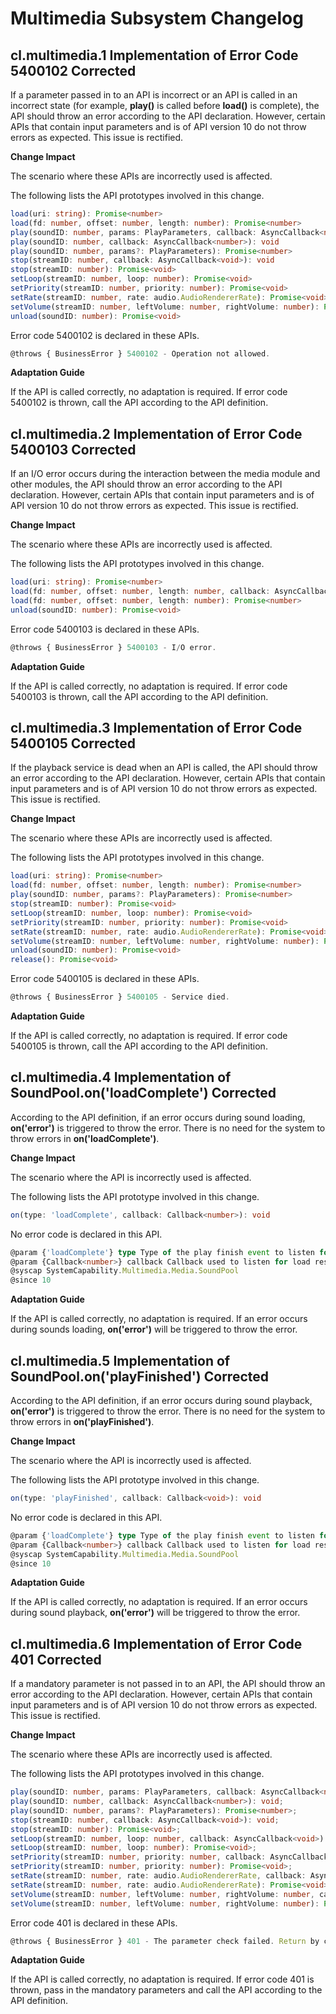 # Multimedia Subsystem Changelog

## cl.multimedia.1 Implementation of Error Code 5400102 Corrected

If a parameter passed in to an API is incorrect or an API is called in an incorrect state (for example, **play()** is called before **load()** is complete), the API should throw an error according to the API declaration.
However, certain APIs that contain input parameters and is of API version 10 do not throw errors as expected. This issue is rectified.

**Change Impact**

The scenario where these APIs are incorrectly used is affected.

The following lists the API prototypes involved in this change.

```ts
load(uri: string): Promise<number>
load(fd: number, offset: number, length: number): Promise<number>
play(soundID: number, params: PlayParameters, callback: AsyncCallback<number>): void
play(soundID: number, callback: AsyncCallback<number>): void
play(soundID: number, params?: PlayParameters): Promise<number>
stop(streamID: number, callback: AsyncCallback<void>): void
stop(streamID: number): Promise<void>
setLoop(streamID: number, loop: number): Promise<void>
setPriority(streamID: number, priority: number): Promise<void>
setRate(streamID: number, rate: audio.AudioRendererRate): Promise<void>
setVolume(streamID: number, leftVolume: number, rightVolume: number): Promise<void>
unload(soundID: number): Promise<void>
```

Error code 5400102 is declared in these APIs.

```ts
@throws { BusinessError } 5400102 - Operation not allowed.
```

**Adaptation Guide**

If the API is called correctly, no adaptation is required. If error code 5400102 is thrown, call the API according to the API definition.

## cl.multimedia.2 Implementation of Error Code 5400103 Corrected

If an I/O error occurs during the interaction between the media module and other modules, the API should throw an error according to the API declaration.
However, certain APIs that contain input parameters and is of API version 10 do not throw errors as expected. This issue is rectified.

**Change Impact**

The scenario where these APIs are incorrectly used is affected.

The following lists the API prototypes involved in this change.

```ts
load(uri: string): Promise<number>
load(fd: number, offset: number, length: number, callback: AsyncCallback<number>): void
load(fd: number, offset: number, length: number): Promise<number>
unload(soundID: number): Promise<void>
```

Error code 5400103 is declared in these APIs.

```ts
@throws { BusinessError } 5400103 - I/O error.
```

**Adaptation Guide**

If the API is called correctly, no adaptation is required. If error code 5400103 is thrown, call the API according to the API definition.

## cl.multimedia.3 Implementation of Error Code 5400105 Corrected

If the playback service is dead when an API is called, the API should throw an error according to the API declaration.
However, certain APIs that contain input parameters and is of API version 10 do not throw errors as expected. This issue is rectified.

**Change Impact**

The scenario where these APIs are incorrectly used is affected.

The following lists the API prototypes involved in this change.

```ts
load(uri: string): Promise<number>
load(fd: number, offset: number, length: number): Promise<number>
play(soundID: number, params?: PlayParameters): Promise<number>
stop(streamID: number): Promise<void>
setLoop(streamID: number, loop: number): Promise<void>
setPriority(streamID: number, priority: number): Promise<void>
setRate(streamID: number, rate: audio.AudioRendererRate): Promise<void>
setVolume(streamID: number, leftVolume: number, rightVolume: number): Promise<void>
unload(soundID: number): Promise<void>
release(): Promise<void>
```

Error code 5400105 is declared in these APIs.

```ts
@throws { BusinessError } 5400105 - Service died.
```

**Adaptation Guide**

If the API is called correctly, no adaptation is required. If error code 5400105 is thrown, call the API according to the API definition.

## cl.multimedia.4 Implementation of SoundPool.on('loadComplete') Corrected

According to the API definition, if an error occurs during sound loading, **on('error')** is triggered to throw the error. There is no need for the system to throw errors in **on('loadComplete')**.

**Change Impact**

The scenario where the API is incorrectly used is affected.

The following lists the API prototype involved in this change.

```ts
on(type: 'loadComplete', callback: Callback<number>): void
```

No error code is declared in this API.

```ts
@param {'loadComplete'} type Type of the play finish event to listen for.
@param {Callback<number>} callback Callback used to listen for load result event
@syscap SystemCapability.Multimedia.Media.SoundPool
@since 10
```

**Adaptation Guide**

If the API is called correctly, no adaptation is required. If an error occurs during sounds loading, **on('error')** will be triggered to throw the error.

## cl.multimedia.5 Implementation of SoundPool.on('playFinished') Corrected

According to the API definition, if an error occurs during sound playback, **on('error')** is triggered to throw the error. There is no need for the system to throw errors in **on('playFinished')**.

**Change Impact**

The scenario where the API is incorrectly used is affected.

The following lists the API prototype involved in this change.

```ts
on(type: 'playFinished', callback: Callback<void>): void
```

No error code is declared in this API.

```ts
@param {'loadComplete'} type Type of the play finish event to listen for.
@param {Callback<number>} callback Callback used to listen for load result event
@syscap SystemCapability.Multimedia.Media.SoundPool
@since 10
```

**Adaptation Guide**

If the API is called correctly, no adaptation is required. If an error occurs during sound playback, **on('error')** will be triggered to throw the error.

## cl.multimedia.6 Implementation of Error Code 401 Corrected

If a mandatory parameter is not passed in to an API, the API should throw an error according to the API declaration.
However, certain APIs that contain input parameters and is of API version 10 do not throw errors as expected. This issue is rectified.

**Change Impact**

The scenario where these APIs are incorrectly used is affected.

The following lists the API prototypes involved in this change.

```ts
play(soundID: number, params: PlayParameters, callback: AsyncCallback<number>): void;
play(soundID: number, callback: AsyncCallback<number>): void;
play(soundID: number, params?: PlayParameters): Promise<number>;
stop(streamID: number, callback: AsyncCallback<void>): void;
stop(streamID: number): Promise<void>;
setLoop(streamID: number, loop: number, callback: AsyncCallback<void>): void;
setLoop(streamID: number, loop: number): Promise<void>;
setPriority(streamID: number, priority: number, callback: AsyncCallback<void>): void;
setPriority(streamID: number, priority: number): Promise<void>;
setRate(streamID: number, rate: audio.AudioRendererRate, callback: AsyncCallback<void>): void;
setRate(streamID: number, rate: audio.AudioRendererRate): Promise<void>;
setVolume(streamID: number, leftVolume: number, rightVolume: number, callback: AsyncCallback<void>): void;
setVolume(streamID: number, leftVolume: number, rightVolume: number): Promise<void>;
```

Error code 401 is declared in these APIs.

```ts
@throws { BusinessError } 401 - The parameter check failed. Return by callback.
```

**Adaptation Guide**

If the API is called correctly, no adaptation is required. If error code 401 is thrown, pass in the mandatory parameters and call the API according to the API definition.
